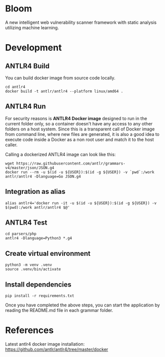 # Bloom 
A new intelligent web vulnerability scanner framework with static analysis utilizing machine learning.

# Development

## ANTLR4 Build

You can build docker image from source code locally. 
```shell
cd antlr4
docker build -t antlr/antlr4 --platform linux/amd64 .
```
    


## ANTLR4 Run

For security reasons is **ANTLR4 Docker image** designed to run in the current folder only, so a container doesn't have any access to any other folders on a host system. Since this is a transparent call of Docker image from command line, where new files are generated, it is also a good idea to execute code inside a Docker as a non root user and match it to the host caller.

Calling a dockerized ANTLR4 image can look like this:

```shell
wget https://raw.githubusercontent.com/antlr/grammars-v4/master/json/JSON.g4
docker run --rm -u $(id -u ${USER}):$(id -g ${USER}) -v `pwd`:/work antlr/antlr4 -Dlanguage=Go JSON.g4
```

## Integration as alias
```shell
alias antlr4='docker run -it -u $(id -u ${USER}):$(id -g ${USER}) -v $(pwd):/work antlr/antlr4 $@'
```
      
## ANTLR4 Test
```shell
cd parsers/php
antlr4 -Dlanguage=Python3 *.g4
```

## Create virtual environment
```shell
python3 -m venv .venv
source .venv/bin/activate
```

## Install dependencies
```shell
pip install -r requirements.txt
```

Once you have completed the above steps, you can start the application by reading the README.md file in each grammar folder.


# References
Latest antlr4 docker image installation: https://github.com/antlr/antlr4/tree/master/docker